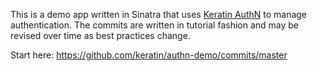 This is a demo app written in Sinatra that uses [Keratin AuthN](https://github.com/keratin/authn) to
manage authentication. The commits are written in tutorial fashion and may be revised over time as
best practices change.

Start here: https://github.com/keratin/authn-demo/commits/master
